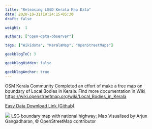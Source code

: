 ```yaml
---
title: "Releasing LSGD Kerala Map Data"
date: 2020-10-31T10:24:15+05:30
draft: false

weight:  1

authors: ["open-data-observer"]

tags: ["Wikidata", "KeralaMap", "OpenStreetMaps"]

geekblogToC: 3

geekblogHidden: false

geekblogAnchor: true
---
```

OSM Kerala Community Completed an effort of make a free map on boundary of Local Bodies in Kerala. Find more documentation in Wiki https://wiki.openstreetmap.org/wiki/Local_Bodies_in_Kerala

[Easy Data Download Link (Github)](https://github.com/opendatakerala/lsg-kerala-data) 

![](https://i.imgur.com/VMXb8gO.jpg)
LSG boundary map with national highway; Map Visualised by Arjun Gangadharan, © OpenStreetMap contributor 
